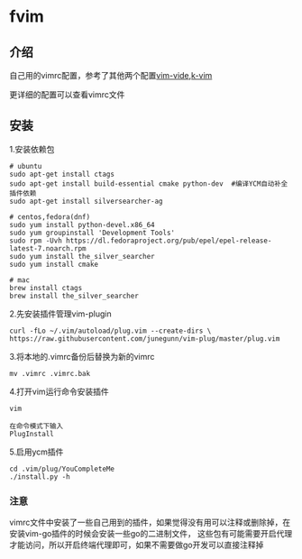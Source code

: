 # fvim

## 介绍

自己用的vimrc配置，参考了其他两个配置[vim-vide](https://github.com/bilibili/vim-vide),[k-vim](!https://github.com/wklken/k-vim)

更详细的配置可以查看vimrc文件

## 安装

1.安装依赖包

    # ubuntu
    sudo apt-get install ctags
    sudo apt-get install build-essential cmake python-dev  #编译YCM自动补全插件依赖
    sudo apt-get install silversearcher-ag

    # centos,fedora(dnf)
    sudo yum install python-devel.x86_64
    sudo yum groupinstall 'Development Tools'
    sudo rpm -Uvh https://dl.fedoraproject.org/pub/epel/epel-release-latest-7.noarch.rpm
    sudo yum install the_silver_searcher
    sudo yum install cmake

    # mac
    brew install ctags
    brew install the_silver_searcher

2.先安装插件管理vim-plugin

    curl -fLo ~/.vim/autoload/plug.vim --create-dirs \
    https://raw.githubusercontent.com/junegunn/vim-plug/master/plug.vim

3.将本地的.vimrc备份后替换为新的vimrc

    mv .vimrc .vimrc.bak

4.打开vim运行命令安装插件

    vim

    在命令模式下输入
    PlugInstall

5.启用ycm插件

    cd .vim/plug/YouCompleteMe
    ./install.py -h

### 注意

vimrc文件中安装了一些自己用到的插件，如果觉得没有用可以注释或删除掉，在安装vim-go插件的时候会安装一些go的二进制文件，
这些包有可能需要开启代理才能访问，所以开启终端代理即可，如果不需要做go开发可以直接注释掉
